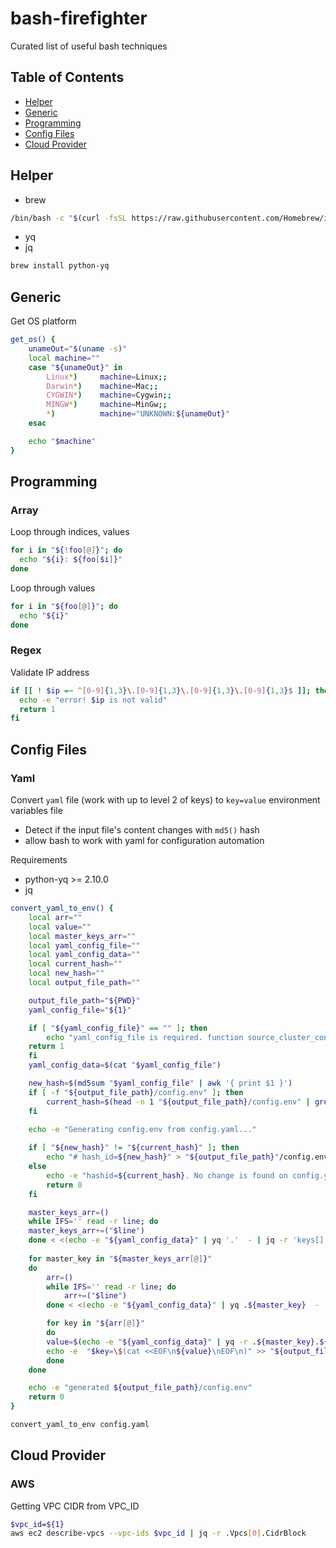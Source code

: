 # bash-firefighter
Curated list of useful bash techniques

## Table of Contents

* [Helper](#helper)
* [Generic](#generic)
* [Programming](#programming)
* [Config Files](#config-files)
* [Cloud Provider](#cloud-provider)

## <a name="helper"></a>Helper

* brew

```sh
/bin/bash -c "$(curl -fsSL https://raw.githubusercontent.com/Homebrew/install/master/install.sh)"
```

* yq
* jq

```sh
brew install python-yq

```

## <a name="generic"></a>Generic

Get OS platform

```sh
get_os() {
    unameOut="$(uname -s)"
    local machine=""
    case "${unameOut}" in
        Linux*)     machine=Linux;;
        Darwin*)    machine=Mac;;
        CYGWIN*)    machine=Cygwin;;
        MINGW*)     machine=MinGw;;
        *)          machine="UNKNOWN:${unameOut}"
    esac

    echo "$machine"
}
```

## <a name="programming"></a>Programming

### <a name="array"></a>Array

Loop through indices, values

```sh
for i in "${!foo[@]}"; do
  echo "${i}: ${foo[$i]}"
done
```

Loop through values

```sh
for i in "${foo[@]}"; do
  echo "${i}"
done
```

### <a name="regex"></a>Regex

Validate IP address

```sh
if [[ ! $ip =~ ^[0-9]{1,3}\.[0-9]{1,3}\.[0-9]{1,3}\.[0-9]{1,3}$ ]]; then
  echo -e "error! $ip is not valid"
  return 1
fi
```

## <a name="config-files"></a>Config Files

### <a name="yaml"></a>Yaml

Convert `yaml` file (work with up to level 2 of keys) to `key=value` environment variables file

- Detect if the input file's content changes with `md5()` hash
- allow bash to work with yaml for configuration automation

Requirements

- python-yq >= 2.10.0
- jq


```sh
convert_yaml_to_env() {
    local arr=""
    local value=""
    local master_keys_arr=""
    local yaml_config_file=""
    local yaml_config_data=""
    local current_hash=""
    local new_hash=""
    local output_file_path=""

    output_file_path="${PWD}"
    yaml_config_file="${1}"

    if [ "${yaml_config_file}" == "" ]; then
        echo "yaml_config_file is required. function source_cluster_config_yaml_to_env() failed" 
	return 1
    fi 
    yaml_config_data=$(cat "$yaml_config_file")

    new_hash=$(md5sum "$yaml_config_file" | awk '{ print $1 }')
    if [ -f "${output_file_path}/config.env" ]; then
        current_hash=$(head -n 1 "${output_file_path}/config.env" | grep 'hash_id' | awk -F'=' '{ print $2 }')
    fi
    
    echo -e "Generating config.env from config.yaml..."

    if [ "${new_hash}" != "${current_hash}" ]; then
        echo "# hash_id=${new_hash}" > "${output_file_path}"/config.env  
    else
        echo -e "hashid=${current_hash}. No change is found on config.yaml"
        return 0
    fi

    master_keys_arr=()
    while IFS='' read -r line; do
    master_keys_arr+=("$line")
    done < <(echo -e "${yaml_config_data}" | yq '.'  - | jq -r 'keys[]')
    
    for master_key in "${master_keys_arr[@]}"
    do
	    arr=()
	    while IFS='' read -r line; do
	    	arr+=("$line")
	    done < <(echo -e "${yaml_config_data}" | yq .${master_key}  - | jq -r 'keys[]')

	    for key in "${arr[@]}"
	    do
		value=$(echo -e "${yaml_config_data}" | yq -r .${master_key}.${key} -)
		echo -e  "$key=\$(cat <<EOF\n${value}\nEOF\n)" >> "${output_file_path}"/config.env
	    done
    done

    echo -e "generated ${output_file_path}/config.env"
    return 0
}

convert_yaml_to_env config.yaml

```

## <a name="cloud-provider"></a>Cloud Provider

### <a name="aws"></a>AWS

Getting VPC CIDR from VPC_ID

```sh
$vpc_id=${1}
aws ec2 describe-vpcs --vpc-ids $vpc_id | jq -r .Vpcs[0].CidrBlock
```
